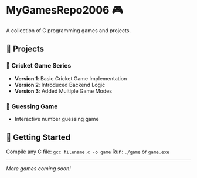# MyGamesRepo2006 🎮

A collection of C programming games and projects.

## 🎯 Projects

### 🏏 Cricket Game Series
- **Version 1**: Basic Cricket Game Implementation
- **Version 2**: Introduced Backend Logic  
- **Version 3**: Added Multiple Game Modes

### 🔢 Guessing Game
- Interactive number guessing game

## 🚀 Getting Started
Compile any C file: `gcc filename.c -o game`
Run: `./game` or `game.exe`

---
*More games coming soon!*